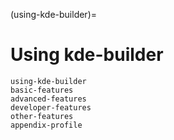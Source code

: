 (using-kde-builder)=
# Using kde-builder

```{toctree}
using-kde-builder
basic-features
advanced-features
developer-features
other-features
appendix-profile
```
